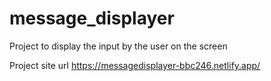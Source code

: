 # message_displayer
Project to display the input by the user on the screen

Project site url
https://messagedisplayer-bbc246.netlify.app/
